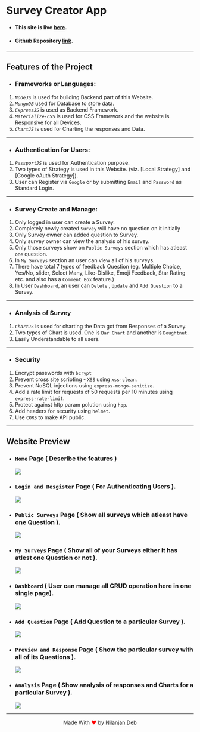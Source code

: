 # Survey Creator App
* #### This site is live [here](https://poll-node.herokuapp.com/).
* #### Github Repository [link](https://github.com/nil1729/poll-app).

---
## Features of the Project 

* ### Frameworks or Languages:
1. *`NodeJS`* is used for building Backend part of this Website.
2. *`MongoDB`* used for Database to store data.
3. *`ExpressJS`*  is used as Backend Framework.
4. *`Materialize-CSS`* is used for CSS Framework and the website is Responsive for all Devices.
5. *`ChartJS`* is used for Charting the responses and Data.

---

* ### Authentication for Users:
1. *`PassportJS`* is used for Authentication purpose.
2. Two types of Strategy is used in this Website. (viz. [Local Strategy] and [Google oAuth Strategy]).
3. User can Register via `Google` or by submitting `Email` and `Password` as Standard Login.


----

* ### Survey Create and Manage:
1. Only logged in user can create a Survey.
2. Completely newly created `Survey` will have no question on it initially
3. Only Survey owner can added question to Survey.
4. Only survey owner can view the analysis of his survey.
5. Only those surveys show on `Public Surveys` section which has atleast `one` question.
6. In `My Surveys` section an user can view all of his surveys.
7. There have total 7 types of feedback Question (eg. Multiple Choice, Yes/No, slider, Select Many, Like-Dislike, Emoji Feedback, Star Rating etc. and also has a `Comment Box` feature.)
8. In User `Dashboard`, an user can `Delete` , `Update` and `Add Question` to a Survey.


---

* ### Analysis of Survey
1. *`ChartJS`* is used for charting the Data got from Responses of a Survey.
2. Two types of Chart is used. One is `Bar Chart` and another is `Doughtnut`.
3. Easily Understandable to all users.

---

* ### Security
1. Encrypt passwords with `bcrypt`
2. Prevent cross site scripting - `XSS` using `xss-clean`.
3. Prevent NoSQL injections using `express-mongo-sanitize`.
4. Add a rate limit for requests of 50 requests per 10 minutes using `express-rate-limit`.
5. Protect against http param polution using `hpp`.
6. Add headers for security using `helmet`.
7. Use `CORS` to make API public.

---


## Website Preview
* ### `Home` Page ( Describe the features )
    <img src="./preview/home.png" >
* ### `Login and Resgister` Page ( For Authenticating Users ).
    <img src="./preview/login.png" >
* ### `Public Surveys` Page ( Show all surveys which atleast have one Question ).
    <img src="./preview/public.png" >
* ### `My Surveys` Page ( Show all of your Surveys either it has atlest one Question or not ).
    <img src="./preview/my-survey.png" >
* ### `Dashboard` ( User can manage all CRUD operation here in one single page).
    <img src="./preview/dashboard.png" >
* ### `Add Question` Page ( Add Question to a particular Survey ).
    <img src="./preview/question.png" >
* ### `Preview and Response` Page ( Show the particular survey with all of its Questions ).
    <img src="./preview/preview.png" >
* ### `Analysis` Page ( Show analysis of responses and Charts for a particular Survey ).
    <img src="./preview/analyze.png" >

---

<p style="text-align: center;">Made With<span style="color: red;"> &#10084; </span>by <a href="https://github.com/nil1729" target="_blank"> Nilanjan Deb </a> </p>